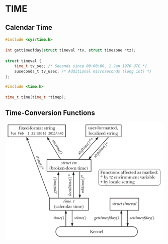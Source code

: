 # TIME

## Calendar Time
```c
#include <sys/time.h>

int gettimeofday(struct timeval *tv, struct timezone *tz);

struct timeval {
    time_t tv_sec; /* Seconds since 00:00:00, 1 Jan 1970 UTC */
    suseconds_t tv_usec; /* Additional microseconds (long int) */
};
```
```c
#include <time.h>

time_t time(time_t *timep);
```

## Time-Conversion Functions
![10-1.png](img/10-1.png)